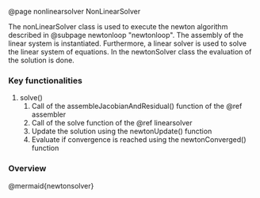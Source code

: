 @page nonlinearsolver NonLinearSolver

The nonLinearSolver class is used to execute the newton algorithm described in @subpage newtonloop "newtonloop". The assembly of the linear system is instantiated. Furthermore, a linear solver is used to solve the linear system of equations. In the newtonSolver class the evaluation of the solution is done.


### Key functionalities

1. solve()
   1. Call of the assembleJacobianAndResidual() function of the @ref assembler
   2. Call of the solve function of the @ref linearsolver
   3. Update the solution using the newtonUpdate() function
   4. Evaluate if convergence is reached using the newtonConverged() function

### Overview

@mermaid{newtonsolver}
